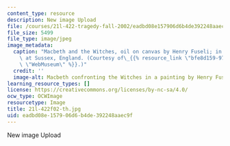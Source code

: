 ```yaml
---
content_type: resource
description: New image Upload
file: /courses/21l-422-tragedy-fall-2002/eadbd08e157906d6b4de392248aaec9f_21l-422f02-th.jpg
file_size: 5499
file_type: image/jpeg
image_metadata:
  caption: "Macbeth and the Witches, oil on canvas by Henry Fuseli; in Petworth House\
    \ at Sussex, England. (Courtesy of\_{{% resource_link \"bfe8d159-9754-4fbc-bcf6-1d89d84db2e3\"\
    \ \"WebMuseum\" %}}.)"
  credit: ''
  image-alt: Macbeth confronting the Witches in a painting by Henry Fuseli.
learning_resource_types: []
license: https://creativecommons.org/licenses/by-nc-sa/4.0/
ocw_type: OCWImage
resourcetype: Image
title: 21l-422f02-th.jpg
uid: eadbd08e-1579-06d6-b4de-392248aaec9f
---
```

New image Upload